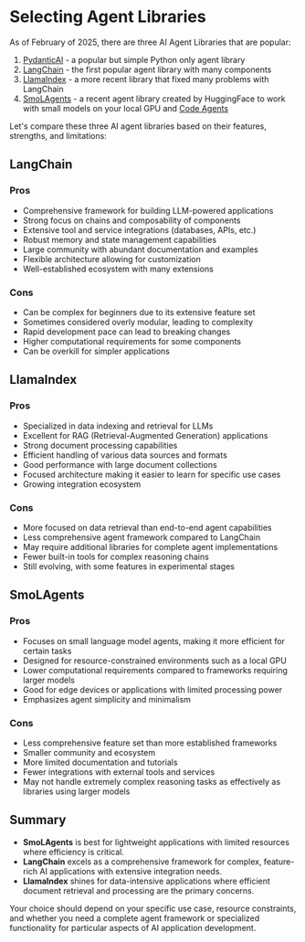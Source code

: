 # Selecting Agent Libraries

As of February of 2025, there are three AI Agent Libraries that are popular: 

1. [PydanticAI](../glossary.md#pydanticai) - a popular but simple Python only agent library
1. [LangChain](../glossary.md#langchain) - the first popular agent library with many components
2. [LlamaIndex](../glossary.md#langchain) - a more recent library that fixed many problems with LangChain
3. [SmoLAgents](../glossary.md#smolagents) - a recent agent library created by HuggingFace to work with small models on your local GPU and [Code Agents](../glossary.md#code-agent)

Let's compare these three AI agent libraries based on their features, strengths, and limitations:

## LangChain

### Pros

-   Comprehensive framework for building LLM-powered applications
-   Strong focus on chains and composability of components
-   Extensive tool and service integrations (databases, APIs, etc.)
-   Robust memory and state management capabilities
-   Large community with abundant documentation and examples
-   Flexible architecture allowing for customization
-   Well-established ecosystem with many extensions

### Cons

-   Can be complex for beginners due to its extensive feature set
-   Sometimes considered overly modular, leading to complexity
-   Rapid development pace can lead to breaking changes
-   Higher computational requirements for some components
-   Can be overkill for simpler applications

## LlamaIndex

### Pros

-   Specialized in data indexing and retrieval for LLMs
-   Excellent for RAG (Retrieval-Augmented Generation) applications
-   Strong document processing capabilities
-   Efficient handling of various data sources and formats
-   Good performance with large document collections
-   Focused architecture making it easier to learn for specific use cases
-   Growing integration ecosystem

### Cons

-   More focused on data retrieval than end-to-end agent capabilities
-   Less comprehensive agent framework compared to LangChain
-   May require additional libraries for complete agent implementations
-   Fewer built-in tools for complex reasoning chains
-   Still evolving, with some features in experimental stages

## SmoLAgents

### Pros

-   Focuses on small language model agents, making it more efficient for certain tasks
-   Designed for resource-constrained environments such as a local GPU
-   Lower computational requirements compared to frameworks requiring larger models
-   Good for edge devices or applications with limited processing power
-   Emphasizes agent simplicity and minimalism

### Cons

-   Less comprehensive feature set than more established frameworks
-   Smaller community and ecosystem
-   More limited documentation and tutorials
-   Fewer integrations with external tools and services
-   May not handle extremely complex reasoning tasks as effectively as libraries using larger models

## Summary

-   **SmoLAgents** is best for lightweight applications with limited resources where efficiency is critical.
-   **LangChain** excels as a comprehensive framework for complex, feature-rich AI applications with extensive integration needs.
-   **LlamaIndex** shines for data-intensive applications where efficient document retrieval and processing are the primary concerns.

Your choice should depend on your specific use case, resource constraints, and whether you need a complete agent framework or specialized functionality for particular aspects of AI application development.